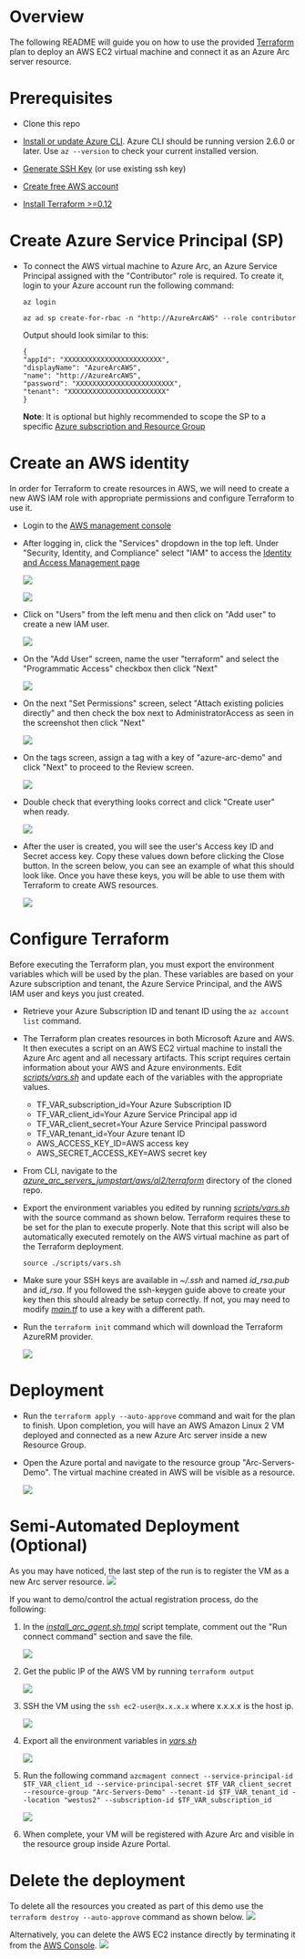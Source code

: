 # Overview

The following README will guide you on how to use the provided [Terraform](https://www.terraform.io/) plan to deploy an AWS EC2 virtual machine and connect it as an Azure Arc server resource.

# Prerequisites

* Clone this repo

* [Install or update Azure CLI](https://docs.microsoft.com/en-us/cli/azure/install-azure-cli?view=azure-cli-latest). Azure CLI should be running version 2.6.0 or later. Use ```az --version``` to check your current installed version.

* [Generate SSH Key](https://help.github.com/articles/generating-a-new-ssh-key-and-adding-it-to-the-ssh-agent/) (or use existing ssh key) 

* [Create free AWS account](https://aws.amazon.com/premiumsupport/knowledge-center/create-and-activate-aws-account/)

* [Install Terraform >=0.12](https://learn.hashicorp.com/terraform/getting-started/install.html)

# Create Azure Service Principal (SP)   

* To connect the AWS virtual machine to Azure Arc, an Azure Service Principal assigned with the "Contributor" role is required. To create it, login to your Azure account run the following command:

    ```az login```

    ```az ad sp create-for-rbac -n "http://AzureArcAWS" --role contributor```

    Output should look similar to this:

    ```
    {
    "appId": "XXXXXXXXXXXXXXXXXXXXXXXX",
    "displayName": "AzureArcAWS",
    "name": "http://AzureArcAWS",
    "password": "XXXXXXXXXXXXXXXXXXXXXXXX",
    "tenant": "XXXXXXXXXXXXXXXXXXXXXXXX"
    }
    ```

    **Note**: It is optional but highly recommended to scope the SP to a specific [Azure subscription and Resource Group](https://docs.microsoft.com/en-us/cli/azure/ad/sp?view=azure-cli-latest)

# Create an AWS identity

In order for Terraform to create resources in AWS, we will need to create a new AWS IAM role with appropriate permissions and configure Terraform to use it.

* Login to the [AWS management console](https://console.aws.amazon.com)

* After logging in, click the "Services" dropdown in the top left. Under "Security, Identity, and Compliance" select "IAM" to access the [Identity and Access Management page](https://console.aws.amazon.com/iam/home)

    ![](../img/aws_al2/01.png) 

    ![](../img/aws_al2/02.png)

* Click on "Users" from the left menu and then click on "Add user" to create a new IAM user.

    ![](../img/aws_al2/03.png)

* On the "Add User" screen, name the user "terraform" and select the "Programmatic Access" checkbox then click "Next"

    ![](../img/aws_al2/04.png)

* On the next "Set Permissions" screen, select "Attach existing policies directly" and then check the box next to AdministratorAccess as seen in the screenshot then click "Next"

    ![](../img/aws_al2/05.png)

* On the tags screen, assign a tag with a key of "azure-arc-demo" and click "Next" to proceed to the Review screen.

    ![](../img/aws_al2/06.png)

* Double check that everything looks correct and click "Create user" when ready.

    ![](../img/aws_al2/07.png)

* After the user is created, you will see the user's Access key ID and Secret access key. Copy these values down before clicking the Close button. In the screen below, you can see an example of what this should look like. Once you have these keys, you will be able to use them with Terraform to create AWS resources.

    ![](../img/aws_al2/08.png)

# Configure Terraform

Before executing the Terraform plan, you must export the environment variables which will be used by the plan. These variables are based on your Azure subscription and tenant, the Azure Service Principal, and the AWS IAM user and keys you just created.

* Retrieve your Azure Subscription ID and tenant ID using the ```az account list``` command.

* The Terraform plan creates resources in both Microsoft Azure and AWS. It then executes a script on an AWS EC2 virtual machine to install the Azure Arc agent and all necessary artifacts. This script requires certain information about your AWS and Azure environments. Edit [*scripts/vars.sh*](../aws/al2/terraform/scripts/vars.sh) and update each of the variables with the appropriate values.
    
    * TF_VAR_subscription_id=Your Azure Subscription ID
    * TF_VAR_client_id=Your Azure Service Principal app id
    * TF_VAR_client_secret=Your Azure Service Principal password
    * TF_VAR_tenant_id=Your Azure tenant ID
    * AWS_ACCESS_KEY_ID=AWS access key
    * AWS_SECRET_ACCESS_KEY=AWS secret key

* From CLI, navigate to the [*azure_arc_servers_jumpstart/aws/al2/terraform*](../aws/al2/terraform) directory of the cloned repo.

* Export the environment variables you edited by running [*scripts/vars.sh*](../aws/al2/terraform/scripts/vars.sh) with the source command as shown below. Terraform requires these to be set for the plan to execute properly. Note that this script will also be automatically executed remotely on the AWS virtual machine as part of the Terraform deployment. 

    ```source ./scripts/vars.sh```

* Make sure your SSH keys are available in *~/.ssh* and named *id_rsa.pub* and *id_rsa*. If you followed the ssh-keygen guide above to create your key then this should already be setup correctly. If not, you may need to modify [*main.tf*](../aws/al2/terraform/main.tf) to use a key with a different path.

* Run the ```terraform init``` command which will download the Terraform AzureRM provider.

    ![](../img/aws_al2/09.png)

# Deployment

* Run the ```terraform apply --auto-approve``` command and wait for the plan to finish. Upon completion, you will have an AWS Amazon Linux 2 VM deployed and connected as a new Azure Arc server inside a new Resource Group.

* Open the Azure portal and navigate to the resource group "Arc-Servers-Demo". The virtual machine created in AWS will be visible as a resource.

    ![](../img/aws_al2/10.png)

# Semi-Automated Deployment (Optional)

As you may have noticed, the last step of the run is to register the VM as a new Arc server resource.
    ![](../img/aws_al2/11.png)

If you want to demo/control the actual registration process, do the following: 

1. In the [*install_arc_agent.sh.tmpl*](../aws/al2/terraform/scripts/install_arc_agent.sh.tmpl) script template, comment out the "Run connect command" section and save the file.

    ![](../img/aws_al2/12.png)

2. Get the public IP of the AWS VM by running ```terraform output```

    ![](../img/aws_al2/13.png)

3. SSH the VM using the ```ssh ec2-user@x.x.x.x``` where x.x.x.x is the host ip. 

    ![](../img/aws_al2/14.png)

4. Export all the environment variables in [*vars.sh*](../aws/al2/terraform/scripts/vars.sh)

    ![](../img/aws_al2/15.png)

5. Run the following command
    ```azcmagent connect --service-principal-id $TF_VAR_client_id --service-principal-secret $TF_VAR_client_secret --resource-group "Arc-Servers-Demo" --tenant-id $TF_VAR_tenant_id --location "westus2" --subscription-id $TF_VAR_subscription_id```

    ![](../img/aws_al2/16.png)

6. When complete, your VM will be registered with Azure Arc and visible in the resource group inside Azure Portal.

# Delete the deployment

To delete all the resources you created as part of this demo use the ```terraform destroy --auto-approve``` command as shown below.
    ![](../img/aws_al2/17.png)

Alternatively, you can delete the AWS EC2 instance directly by terminating it from the [AWS Console](https://console.aws.amazon.com/ec2/v2/home).
    ![](../img/aws_al2/18.png)